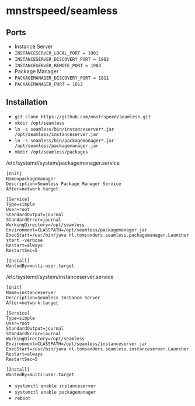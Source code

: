 mnstrspeed/seamless
========

Ports
-----
* Instance Server
 * ``INSTANCESERVER_LOCAL_PORT = 1901``
 * ``INSTANCESERVER_DISCOVERY_PORT = 1902``
 * ``INSTANCESERVER_REMOTE_PORT = 1903``
* Package Manager
 * ``PACKAGEMANAGER_DISCOVERY_PORT = 1811``
 * ``PACKAGEMANAGER_PORT = 1812``

Installation
------------
* ``git clone https://github.com/mnstrspeed/seamless.git``
* ``mkdir /opt/seamless``
* ``ln -s seamless/bin/instanceserver*.jar /opt/seamless/instanceserver.jar``
* ``ln -s seamless/bin/packagemanager*.jar /opt/seamless/packagemanager.jar``
* ``mkdir /opt/seamless/packages``

/etc/systemd/system/packagemanager.service
```
[Unit]
Name=packagemanager
Description=Seamless Package Manager Service
After=network.target

[Service]
Type=simple
User=root
StandardOutput=journal
StandardError=journal
WorkingDirectory=/opt/seamless
Environment=CLASSPATH=/opt/seamless/packagemanager.jar
ExecStart=/usr/bin/java nl.tomsanders.seamless.packagemanager.Launcher start -verbose
Restart=always
RestartSec=5

[Install]
WantedBy=multi-user.target
```
/etc/systemd/system/instanceserver.service
```
[Unit]
Name=instanceserver
Description=Seamless Instance Server
After=network.target

[Service]
Type=simple
User=root
StandardOutput=journal
StandardError=journal
WorkingDirectory=/opt/seamless
Environment=CLASSPATH=/opt/seamless/instanceserver.jar
ExecStart=/usr/bin/java nl.tomsanders.seamless.instanceserver.Launcher
Restart=always
RestartSec=5

[Install]
WantedBy=multi-user.target
```

* ``systemctl enable instanceserver``
* ``systemctl enable packagemanager``
* ``reboot``
